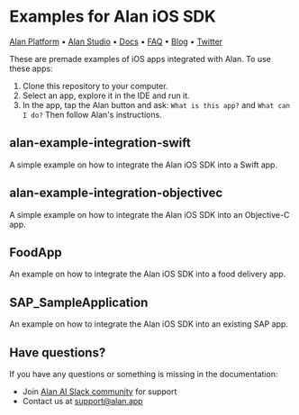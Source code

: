 # Examples for Alan iOS SDK

[Alan Platform](https://alan.app/) • [Alan Studio](https://studio.alan.app/register) • [Docs](https://alan.app/docs) • [FAQ](https://alan.app/docs/usage/additional/faq) •
[Blog](https://alan.app/blog/) • [Twitter](https://twitter.com/alanvoiceai)

These are premade examples of iOS apps integrated with Alan. To use these apps:

1. Clone this repository to your computer.
2. Select an app, explore it in the IDE and run it.
3. In the app, tap the Alan button and ask: `What is this app?` and `What can I do?` Then follow Alan's instructions.

## alan-example-integration-swift
A simple example on how to integrate the Alan iOS SDK into a Swift app.

## alan-example-integration-objectivec
A simple example on how to integrate the Alan iOS SDK into an Objective-C app.

## FoodApp
An example on how to integrate the Alan iOS SDK into a food delivery app.

## SAP_SampleApplication
An example on how to integrate the Alan iOS SDK into an existing SAP app.

## Have questions?

If you have any questions or something is missing in the documentation:
- Join [Alan AI Slack community](https://app.slack.com/client/TL55N530A) for support
- Contact us at [support@alan.app](mailto:support@alan.app)